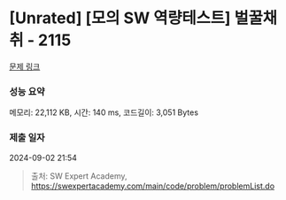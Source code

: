 # [Unrated] [모의 SW 역량테스트] 벌꿀채취 - 2115 

[문제 링크](https://swexpertacademy.com/main/code/problem/problemDetail.do?contestProbId=AV5V4A46AdIDFAWu) 

### 성능 요약

메모리: 22,112 KB, 시간: 140 ms, 코드길이: 3,051 Bytes

### 제출 일자

2024-09-02 21:54



> 출처: SW Expert Academy, https://swexpertacademy.com/main/code/problem/problemList.do